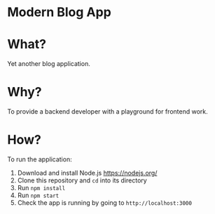  Modern Blog App
=================

What?
=====
Yet another blog application.

Why?
====
To provide a backend developer with a playground for frontend work.

How?
====
To run the application:

1. Download and install Node.js https://nodejs.org/
2. Clone this repository and ``cd`` into its directory
3. Run ``npm install``
4. Run ``npm start``
5. Check the app is running by going to ``http://localhost:3000``